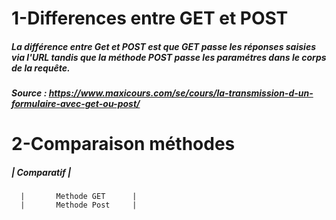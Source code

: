 # 1-Differences entre GET et POST
##### La différence entre Get et POST est que GET passe les réponses saisies via l'URL tandis que la méthode POST passe les paramétres dans le corps de la requête.
##### Source : https://www.maxicours.com/se/cours/la-transmission-d-un-formulaire-avec-get-ou-post/
# 2-Comparaison méthodes
##### |       Comparatif       |
      |       Methode GET      |
	  |       Methode Post     |